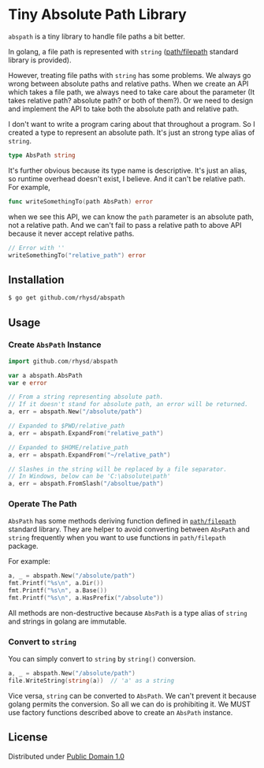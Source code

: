 Tiny Absolute Path Library
==========================

`abspath` is a tiny library to handle file paths a bit better.

In golang, a file path is represented with `string` ([path/filepath]() standard library is provided).

However, treating file paths with `string` has some problems.  We always go wrong between absolute paths and relative paths.
When we create an API which takes a file path, we always need to take care about the parameter (It takes relative path? absolute path? or both of them?).
Or we need to design and implement the API to take both the absolute path and relative path.

I don't want to write a program caring about that throughout a program.  So I created a type to represent an absolute path.  It's just an strong type alias of `string`.

```go
type AbsPath string
```

It's further obvious because its type name is descriptive.  It's just an alias, so runtime overhead doesn't exist, I believe.
And it can't be relative path. For example,

```go
func writeSomethingTo(path AbsPath) error
```

when we see this API, we can know the `path` parameter is an absolute path, not a relative path.  And we can't fail to pass a relative path to above API because it never accept relative paths.

```go
// Error with ''
writeSomethingTo("relative_path") error
```

## Installation

```sh
$ go get github.com/rhysd/abspath
```

## Usage

### Create `AbsPath` Instance

```go
import github.com/rhysd/abspath

var a abspath.AbsPath
var e error

// From a string representing absolute path.
// If it doesn't stand for absolute path, an error will be returned.
a, err = abspath.New("/absolute/path")

// Expanded to $PWD/relative_path
a, err = abspath.ExpandFrom("relative_path")

// Expanded to $HOME/relative_path
a, err = abspath.ExpandFrom("~/relative_path")

// Slashes in the string will be replaced by a file separator.
// In Windows, below can be 'C:\absolute\path'
a, err = abspath.FromSlash("/absoltue/path")
```

### Operate The Path

`AbsPath` has some methods deriving function defined in [`path/filepath`](https://golang.org/pkg/path/filepath) standard library.  They are helper to avoid converting between `AbsPath` and `string` frequently when you want to use functions in `path/filepath` package.

For example:

```go
a, _ = abspath.New("/absolute/path")
fmt.Printf("%s\n", a.Dir())
fmt.Printf("%s\n", a.Base())
fmt.Printf("%s\n", a.HasPrefix("/absolute"))
```

All methods are non-destructive because `AbsPath` is a type alias of `string` and strings in golang are immutable.

### Convert to `string`

You can simply convert to `string` by `string()` conversion.

```go
a, _ = abspath.New("/absolute/path")
file.WriteString(string(a))  // 'a' as a string
```

Vice versa, `string` can be converted to `AbsPath`.  We can't prevent it because golang permits the conversion.  So all we can do is prohibiting it.  We MUST use factory functions described above to create an `AbsPath` instance.


## License

Distributed under [Public Domain 1.0](https://creativecommons.org/publicdomain/mark/1.0/)
